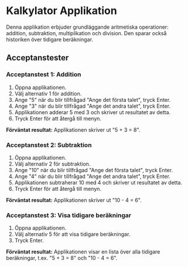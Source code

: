 
# Kalkylator Applikation

Denna applikation erbjuder grundläggande aritmetiska operationer: addition, subtraktion, multiplikation och division. Den sparar också historiken över tidigare beräkningar.

## Acceptanstester

### Acceptanstest 1: Addition
1. Öppna applikationen.
2. Välj alternativ 1 för addition.
3. Ange "5" när du blir tillfrågad "Ange det första talet", tryck Enter.
4. Ange "3" när du blir tillfrågad "Ange det andra talet", tryck Enter.
5. Applikationen adderar 5 med 3 och skriver ut resultatet av detta.
6. Tryck Enter för att återgå till menyn.

**Förväntat resultat:** Applikationen skriver ut "5 + 3 = 8".

### Acceptanstest 2: Subtraktion
1. Öppna applikationen.
2. Välj alternativ 2 för subtraktion.
3. Ange "10" när du blir tillfrågad "Ange det första talet", tryck Enter.
4. Ange "4" när du blir tillfrågad "Ange det andra talet", tryck Enter.
5. Applikationen subtraherar 10 med 4 och skriver ut resultatet av detta.
6. Tryck Enter för att återgå till menyn.

**Förväntat resultat:** Applikationen skriver ut "10 - 4 = 6".

### Acceptanstest 3: Visa tidigare beräkningar
1. Öppna applikationen.
2. Välj alternativ 5 för att visa tidigare beräkningar.
3. Tryck Enter.

**Förväntat resultat:** Applikationen visar en lista över alla tidigare beräkningar, t.ex. "5 + 3 = 8" och "10 - 4 = 6".
